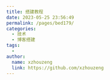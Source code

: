 ```yaml
---
title: 搭建教程
date: 2023-05-25 23:56:49
permalink: /pages/bed179/
categories:
  - 技术
  - 博客搭建
tags:
  - 
author: 
  name: xzhouzeng
  link: https://github.com/xzhouzeng
---
```

